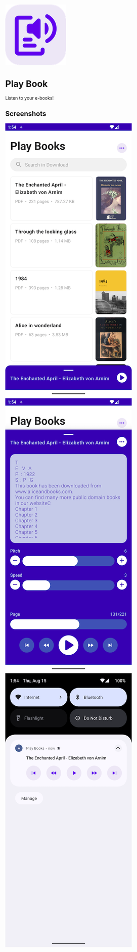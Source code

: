 ![alt text](https://github.com/Singularity-Coder/Instant-SQLite/blob/main/assets/logo192.png)
# Play Book
Listen to your e-books!

## Screenshots
![alt text](https://github.com/Singularity-Coder/Instant-SQLite/blob/main/assets/sc11.png)
![alt text](https://github.com/Singularity-Coder/Instant-SQLite/blob/main/assets/sc22.png)
![alt text](https://github.com/Singularity-Coder/Instant-SQLite/blob/main/assets/sc33.png)